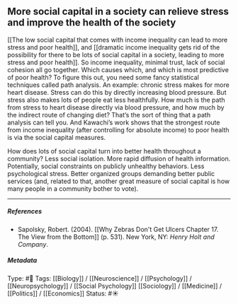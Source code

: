 ## More social capital in a society can relieve stress and improve the health of the society # 


[[The low social capital that comes with income inequality can lead to more stress and poor health]], and [[dramatic income inequality gets rid of the possibility for there to be lots of social capital in a society, leading to more stress and poor health]]. So income inequality, minimal trust, lack of social cohesion all go together. Which causes which, and which is most predictive of poor health? To figure this out, you need some fancy statistical techniques called path analysis. An example: chronic stress makes for more heart disease. Stress can do this by directly increasing blood pressure. But stress also makes lots of people eat less healthfully. How much is the path from stress to heart disease directly via blood pressure, and how much by the indirect route of changing diet? That’s the sort of thing that a path analysis can tell you. And Kawachi’s work shows that the strongest route from income inequality (after controlling for absolute income) to poor health is via the social capital measures.

How does lots of social capital turn into better health throughout a community? Less social isolation. More rapid diffusion of health information. Potentially, social constraints on publicly unhealthy behaviors. Less psychological stress. Better organized groups demanding better public services (and, related to that, another great measure of social capital is how many people in a community bother to vote). 

___

##### References

- Sapolsky, Robert. (2004). [[Why Zebras Don't Get Ulcers Chapter 17. The View from the Bottom]] (p. 531). New York, NY: _Henry Holt and Company_.

##### Metadata

Type: #🔴 
Tags: [[Biology]] / [[Neuroscience]] / [[Psychology]] / [[Neuropsychology]] / [[Social Psychology]] [[Sociology]] / [[Medicine]] / [[Politics]] / [[Economics]] 
Status: #☀️ 
